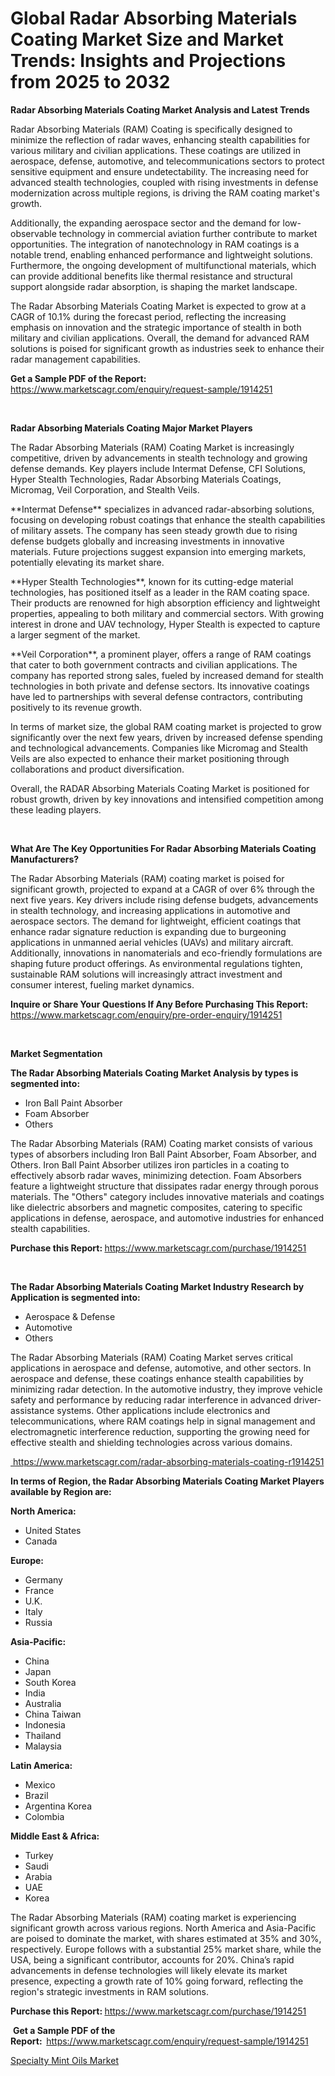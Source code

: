 <p><h1>Global Radar Absorbing Materials Coating Market Size and Market Trends: Insights and Projections from 2025 to 2032</h1></p><p><strong>Radar Absorbing Materials Coating Market Analysis and Latest Trends</strong></p>
<p><p>Radar Absorbing Materials (RAM) Coating is specifically designed to minimize the reflection of radar waves, enhancing stealth capabilities for various military and civilian applications. These coatings are utilized in aerospace, defense, automotive, and telecommunications sectors to protect sensitive equipment and ensure undetectability. The increasing need for advanced stealth technologies, coupled with rising investments in defense modernization across multiple regions, is driving the RAM coating market's growth.</p><p>Additionally, the expanding aerospace sector and the demand for low-observable technology in commercial aviation further contribute to market opportunities. The integration of nanotechnology in RAM coatings is a notable trend, enabling enhanced performance and lightweight solutions. Furthermore, the ongoing development of multifunctional materials, which can provide additional benefits like thermal resistance and structural support alongside radar absorption, is shaping the market landscape.</p><p>The Radar Absorbing Materials Coating Market is expected to grow at a CAGR of 10.1% during the forecast period, reflecting the increasing emphasis on innovation and the strategic importance of stealth in both military and civilian applications. Overall, the demand for advanced RAM solutions is poised for significant growth as industries seek to enhance their radar management capabilities.</p></p>
<p><strong>Get a Sample PDF of the Report:&nbsp;</strong> <a href="https://www.marketscagr.com/enquiry/request-sample/1914251?utm_campaign=1901&utm_medium=2&utm_source=Github&utm_content=ia&utm_term=04022025&utm_id=radar-absorbing-materials-coating">https://www.marketscagr.com/enquiry/request-sample/1914251</a></p>
<p>&nbsp;</p>
<p><strong>Radar Absorbing Materials Coating Major Market Players</strong></p>
<p><p>The Radar Absorbing Materials (RAM) Coating Market is increasingly competitive, driven by advancements in stealth technology and growing defense demands. Key players include Intermat Defense, CFI Solutions, Hyper Stealth Technologies, Radar Absorbing Materials Coatings, Micromag, Veil Corporation, and Stealth Veils.</p><p>**Intermat Defense** specializes in advanced radar-absorbing solutions, focusing on developing robust coatings that enhance the stealth capabilities of military assets. The company has seen steady growth due to rising defense budgets globally and increasing investments in innovative materials. Future projections suggest expansion into emerging markets, potentially elevating its market share.</p><p>**Hyper Stealth Technologies**, known for its cutting-edge material technologies, has positioned itself as a leader in the RAM coating space. Their products are renowned for high absorption efficiency and lightweight properties, appealing to both military and commercial sectors. With growing interest in drone and UAV technology, Hyper Stealth is expected to capture a larger segment of the market.</p><p>**Veil Corporation**, a prominent player, offers a range of RAM coatings that cater to both government contracts and civilian applications. The company has reported strong sales, fueled by increased demand for stealth technologies in both private and defense sectors. Its innovative coatings have led to partnerships with several defense contractors, contributing positively to its revenue growth.</p><p>In terms of market size, the global RAM coating market is projected to grow significantly over the next few years, driven by increased defense spending and technological advancements. Companies like Micromag and Stealth Veils are also expected to enhance their market positioning through collaborations and product diversification.</p><p>Overall, the RADAR Absorbing Materials Coating Market is positioned for robust growth, driven by key innovations and intensified competition among these leading players.</p></p>
<p>&nbsp;</p>
<p><strong>What Are The Key Opportunities For Radar Absorbing Materials Coating Manufacturers?</strong></p>
<p><p>The Radar Absorbing Materials (RAM) coating market is poised for significant growth, projected to expand at a CAGR of over 6% through the next five years. Key drivers include rising defense budgets, advancements in stealth technology, and increasing applications in automotive and aerospace sectors. The demand for lightweight, efficient coatings that enhance radar signature reduction is expanding due to burgeoning applications in unmanned aerial vehicles (UAVs) and military aircraft. Additionally, innovations in nanomaterials and eco-friendly formulations are shaping future product offerings. As environmental regulations tighten, sustainable RAM solutions will increasingly attract investment and consumer interest, fueling market dynamics.</p></p>
<p><strong>Inquire or Share Your Questions If Any Before Purchasing This Report:</strong> <a href="https://www.marketscagr.com/enquiry/pre-order-enquiry/1914251?utm_campaign=1901&utm_medium=2&utm_source=Github&utm_content=ia&utm_term=04022025&utm_id=radar-absorbing-materials-coating">https://www.marketscagr.com/enquiry/pre-order-enquiry/1914251</a></p>
<p>&nbsp;</p>
<p><strong>Market Segmentation</strong></p>
<p><strong>The Radar Absorbing Materials Coating Market Analysis by types is segmented into:</strong></p>
<p><ul><li>Iron Ball Paint Absorber</li><li>Foam Absorber</li><li>Others</li></ul></p>
<p><p>The Radar Absorbing Materials (RAM) Coating market consists of various types of absorbers including Iron Ball Paint Absorber, Foam Absorber, and Others. Iron Ball Paint Absorber utilizes iron particles in a coating to effectively absorb radar waves, minimizing detection. Foam Absorbers feature a lightweight structure that dissipates radar energy through porous materials. The "Others" category includes innovative materials and coatings like dielectric absorbers and magnetic composites, catering to specific applications in defense, aerospace, and automotive industries for enhanced stealth capabilities.</p></p>
<p><strong>Purchase this Report:&nbsp;</strong><a href="https://www.marketscagr.com/purchase/1914251?utm_campaign=1901&utm_medium=2&utm_source=Github&utm_content=ia&utm_term=04022025&utm_id=radar-absorbing-materials-coating">https://www.marketscagr.com/purchase/1914251</a></p>
<p>&nbsp;</p>
<p><strong>The Radar Absorbing Materials Coating Market Industry Research by Application is segmented into:</strong></p>
<p><ul><li>Aerospace & Defense</li><li>Automotive</li><li>Others</li></ul></p>
<p><p>The Radar Absorbing Materials (RAM) Coating Market serves critical applications in aerospace and defense, automotive, and other sectors. In aerospace and defense, these coatings enhance stealth capabilities by minimizing radar detection. In the automotive industry, they improve vehicle safety and performance by reducing radar interference in advanced driver-assistance systems. Other applications include electronics and telecommunications, where RAM coatings help in signal management and electromagnetic interference reduction, supporting the growing need for effective stealth and shielding technologies across various domains.</p></p>
<p><a href="https://www.marketscagr.com/radar-absorbing-materials-coating-r1914251?utm_campaign=1901&utm_medium=2&utm_source=Github&utm_content=ia&utm_term=04022025&utm_id=radar-absorbing-materials-coating">&nbsp;https://www.marketscagr.com/radar-absorbing-materials-coating-r1914251</a></p>
<p><strong>In terms of Region, the Radar Absorbing Materials Coating Market Players available by Region are:</strong></p>
<p>
    <p> <strong> North America: </strong>
        <ul>
            <li>United States</li>
            <li>Canada</li>
        </ul>
        </p> 
    <p> <strong> Europe: </strong>
        <ul>
            <li>Germany</li>
            <li>France</li>
            <li>U.K.</li>
            <li>Italy</li>
            <li>Russia</li>
        </ul>
        </p> 
    <p> <strong> Asia-Pacific: </strong>
        <ul>
            <li>China</li>
            <li>Japan</li>
            <li>South Korea</li>
            <li>India</li>
            <li>Australia</li>
            <li>China Taiwan</li>
            <li>Indonesia</li>
            <li>Thailand</li>
            <li>Malaysia</li>
        </ul>
        </p> 
    <p> <strong> Latin America: </strong>
        <ul>
            <li>Mexico</li>
            <li>Brazil</li>
            <li>Argentina Korea</li>
            <li>Colombia</li>
        </ul>
        </p> 
    <p> <strong> Middle East & Africa: </strong>
        <ul>
            <li>Turkey</li>
            <li>Saudi</li>
            <li>Arabia</li>
            <li>UAE</li>
            <li>Korea</li>
        </ul>
    </p>
    </p>
<p><p>The Radar Absorbing Materials (RAM) coating market is experiencing significant growth across various regions. North America and Asia-Pacific are poised to dominate the market, with shares estimated at 35% and 30%, respectively. Europe follows with a substantial 25% market share, while the USA, being a significant contributor, accounts for 20%. China’s rapid advancements in defense technologies will likely elevate its market presence, expecting a growth rate of 10% going forward, reflecting the region's strategic investments in RAM solutions.</p></p>
<p><strong>Purchase this Report: </strong><a href="https://www.marketscagr.com/purchase/1914251?utm_campaign=1901&utm_medium=2&utm_source=Github&utm_content=ia&utm_term=04022025&utm_id=radar-absorbing-materials-coating">https://www.marketscagr.com/purchase/1914251</a></p>
<p>&nbsp;<strong>Get a Sample PDF of the Report:&nbsp;&nbsp;</strong><a href="https://www.marketscagr.com/enquiry/request-sample/1914251?utm_campaign=1901&utm_medium=2&utm_source=Github&utm_content=ia&utm_term=04022025&utm_id=radar-absorbing-materials-coating">https://www.marketscagr.com/enquiry/request-sample/1914251</a></p>
<p><strong></strong></p>
<p><p><a href="https://github.com/indrystar/Market-Research-Report-List-5/blob/main/specialty-mint-oils-market.md?utm_campaign=1901&utm_medium=2&utm_source=Github&utm_content=ia&utm_term=04022025&utm_id=radar-absorbing-materials-coating">Specialty Mint Oils Market</a></p></p>